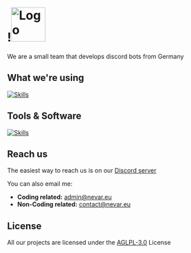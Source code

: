 # !<img src="https://i.imgur.com/1sp95pk.png" alt="Logo" width="80" height="80">

We are a small team that develops discord bots from Germany

## What we're using
[![Skills](https://skillicons.dev/icons?i=ts,nodejs,html,php,css,js,jquery,bootstrap)](https://github.com/nevar-bot)

## Tools & Software
[![Skills](https://skillicons.dev/icons?i=idea,mongodb,discord,github)](https://github.com/nevar-bot)

## Reach us

The easiest way to reach us is on our  [Discord server](https://nevar.eu/support)

You can also email me:<br>
- **Coding related:** [admin@nevar.eu](mailto:admin@nevar.eu)<br>
- **Non-Coding related:** [contact@nevar.eu](mailto:contact@nevar.eu)


## License
All our projects are licensed under the [AGLPL-3.0](https://choosealicense.com/licenses/agpl-3.0/) License

